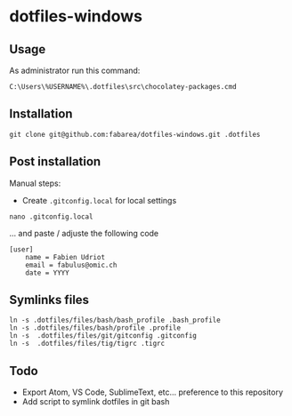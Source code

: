 # dotfiles-windows

## Usage

As administrator run this command:

```
C:\Users\%USERNAME%\.dotfiles\src\chocolatey-packages.cmd
```

## Installation

```
git clone git@github.com:fabarea/dotfiles-windows.git .dotfiles
```

## Post installation

Manual steps:

* Create `.gitconfig.local` for local settings

```
nano .gitconfig.local
```
... and paste / adjuste the following code

```
[user]
	name = Fabien Udriot
	email = fabulus@omic.ch
	date = YYYY
```

## Symlinks files

```
ln -s .dotfiles/files/bash/bash_profile .bash_profile
ln -s .dotfiles/files/bash/profile .profile
ln -s  .dotfiles/files/git/gitconfig .gitconfig
ln -s  .dotfiles/files/tig/tigrc .tigrc
```

## Todo

* Export Atom, VS Code, SublimeText, etc... preference to this repository
* Add script to symlink dotfiles in git bash